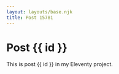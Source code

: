 ```yaml
---
layout: layouts/base.njk
title: Post 15781
---
```


# Post {{ id }}

This is post {{ id }} in my Eleventy project.
